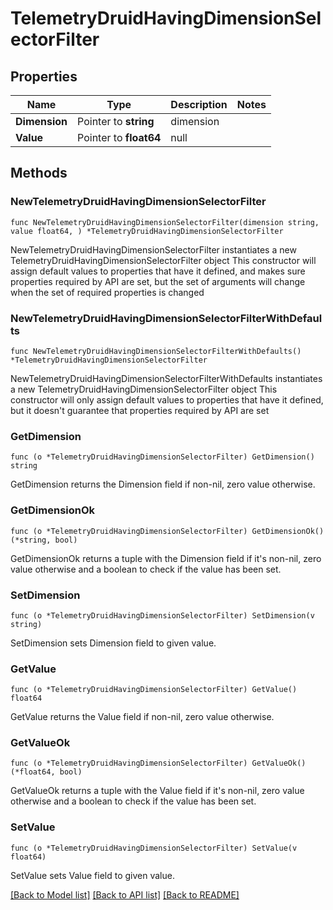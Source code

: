 # TelemetryDruidHavingDimensionSelectorFilter

## Properties

Name | Type | Description | Notes
------------ | ------------- | ------------- | -------------
**Dimension** | Pointer to **string** | dimension | 
**Value** | Pointer to **float64** | null | 

## Methods

### NewTelemetryDruidHavingDimensionSelectorFilter

`func NewTelemetryDruidHavingDimensionSelectorFilter(dimension string, value float64, ) *TelemetryDruidHavingDimensionSelectorFilter`

NewTelemetryDruidHavingDimensionSelectorFilter instantiates a new TelemetryDruidHavingDimensionSelectorFilter object
This constructor will assign default values to properties that have it defined,
and makes sure properties required by API are set, but the set of arguments
will change when the set of required properties is changed

### NewTelemetryDruidHavingDimensionSelectorFilterWithDefaults

`func NewTelemetryDruidHavingDimensionSelectorFilterWithDefaults() *TelemetryDruidHavingDimensionSelectorFilter`

NewTelemetryDruidHavingDimensionSelectorFilterWithDefaults instantiates a new TelemetryDruidHavingDimensionSelectorFilter object
This constructor will only assign default values to properties that have it defined,
but it doesn't guarantee that properties required by API are set

### GetDimension

`func (o *TelemetryDruidHavingDimensionSelectorFilter) GetDimension() string`

GetDimension returns the Dimension field if non-nil, zero value otherwise.

### GetDimensionOk

`func (o *TelemetryDruidHavingDimensionSelectorFilter) GetDimensionOk() (*string, bool)`

GetDimensionOk returns a tuple with the Dimension field if it's non-nil, zero value otherwise
and a boolean to check if the value has been set.

### SetDimension

`func (o *TelemetryDruidHavingDimensionSelectorFilter) SetDimension(v string)`

SetDimension sets Dimension field to given value.


### GetValue

`func (o *TelemetryDruidHavingDimensionSelectorFilter) GetValue() float64`

GetValue returns the Value field if non-nil, zero value otherwise.

### GetValueOk

`func (o *TelemetryDruidHavingDimensionSelectorFilter) GetValueOk() (*float64, bool)`

GetValueOk returns a tuple with the Value field if it's non-nil, zero value otherwise
and a boolean to check if the value has been set.

### SetValue

`func (o *TelemetryDruidHavingDimensionSelectorFilter) SetValue(v float64)`

SetValue sets Value field to given value.



[[Back to Model list]](../README.md#documentation-for-models) [[Back to API list]](../README.md#documentation-for-api-endpoints) [[Back to README]](../README.md)


